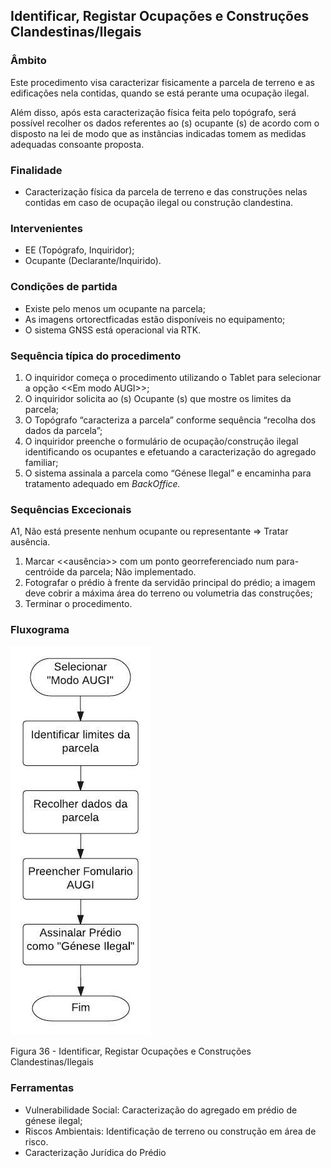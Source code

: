 ## Identificar, Registar Ocupações e Construções Clandestinas/Ilegais

### Âmbito

Este procedimento visa caracterizar fisicamente a parcela de terreno e as edificações nela contidas, quando se está perante uma ocupação ilegal.

Além disso, após esta caracterização física feita pelo topógrafo, será possível recolher os dados referentes ao \(s\) ocupante \(s\) de acordo com o disposto na lei de modo que as instâncias indicadas tomem as medidas adequadas consoante proposta.

### Finalidade

* Caracterização física da parcela de terreno e das construções nelas contidas em caso de ocupação ilegal ou construção clandestina.

### Intervenientes

* EE \(Topógrafo, Inquiridor\);
* Ocupante \(Declarante/Inquirido\).

### Condições de partida

* Existe pelo menos um ocupante na parcela;
* As imagens ortorectficadas estão disponíveis no equipamento;
* O sistema GNSS está operacional via RTK.

### Sequência típica do procedimento

1. O inquiridor começa o procedimento utilizando o Tablet para selecionar a opção &lt;&lt;Em modo AUGI&gt;&gt;;
2. O inquiridor solicita ao \(s\) Ocupante \(s\) que mostre os limites da parcela;
3. O Topógrafo “caracteriza a parcela” conforme sequência “recolha dos dados da parcela”;
4. O inquiridor preenche o formulário de ocupação/construção ilegal identificando os ocupantes e efetuando a caracterização do agregado familiar;
5. O sistema assinala a parcela como “Génese Ilegal” e encaminha para tratamento adequado em _BackOffice._

### Sequências Excecionais

A1, Não está presente nenhum ocupante ou representante =&gt; Tratar ausência.

1. Marcar &lt;&lt;ausência&gt;&gt; com um ponto georreferenciado num para-centróide da parcela; Não implementado.
2. Fotografar o prédio à frente da servidão principal do prédio; a imagem deve cobrir a máxima área do terreno ou volumetria das construções;
3. Terminar o procedimento.

### Fluxograma

![](/assets/36.jpg)

Figura 36 - Identificar, Registar Ocupações e Construções Clandestinas/Ilegais

### Ferramentas

* Vulnerabilidade Social: Caracterização do agregado em prédio de génese ilegal;
* Riscos Ambientais: Identificação de terreno ou construção em área de risco.
* Caracterização Jurídica do Prédio



